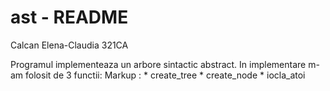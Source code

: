 # ast - README #
Calcan Elena-Claudia 
321CA

Programul implementeaza un arbore sintactic abstract.
In implementare m-am folosit de 3 functii:
Markup : * create_tree
         * create_node
         * iocla_atoi
